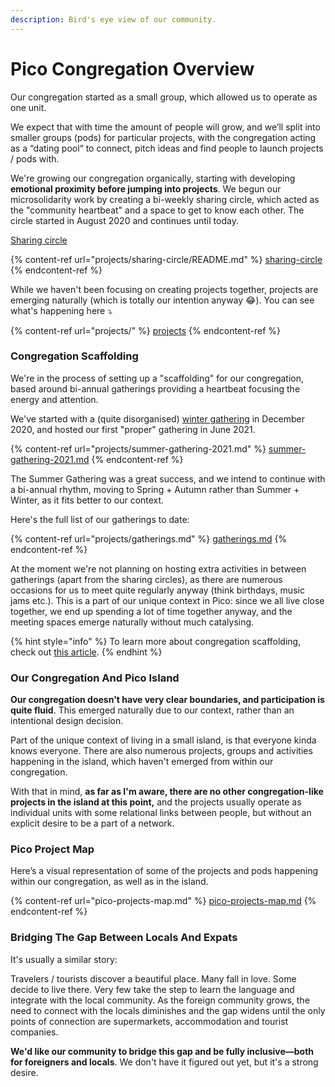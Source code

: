 ```yaml
---
description: Bird's eye view of our community.
---
```


# Pico Congregation Overview

Our congregation started as a small group, which allowed us to operate as one unit.

We expect that with time the amount of people will grow, and we’ll split into smaller groups (pods) for particular projects, with the congregation acting as a “dating pool“ to connect, pitch ideas and find people to launch projects / pods with.

We're growing our congregation organically, starting with developing **emotional proximity before jumping into projects**. We begun our microsolidarity work by creating a bi-weekly sharing circle, which acted as the "community heartbeat" and a space to get to know each other. The circle started in August 2020 and continues until today.

[Sharing circle](/projects/sharing-circle/README.md)

{% content-ref url="projects/sharing-circle/README.md" %}
[sharing-circle](projects/sharing-circle/README.md)
{% endcontent-ref %}

While we haven't been focusing on creating projects together, projects are emerging naturally (which is totally our intention anyway 😂). You can see what's happening here ⤵️

{% content-ref url="projects/" %}
[projects](projects/)
{% endcontent-ref %}

### Congregation Scaffolding

We're in the process of setting up a "scaffolding" for our congregation, based around bi-annual gatherings providing a heartbeat focusing the energy and attention.

We've started with a (quite disorganised) [winter gathering](projects/winter-gathering-2020.md) in December 2020, and hosted our first "proper" gathering in June 2021.

{% content-ref url="projects/summer-gathering-2021.md" %}
[summer-gathering-2021.md](projects/summer-gathering-2021.md)
{% endcontent-ref %}

The Summer Gathering was a great success, and we intend to continue with a bi-annual rhythm, moving to Spring + Autumn rather than Summer + Winter, as it fits better to our context.

Here's the full list of our gatherings to date:

{% content-ref url="projects/gatherings.md" %}
[gatherings.md](projects/gatherings.md)
{% endcontent-ref %}

At the moment we're not planning on hosting extra activities in between gatherings (apart from the sharing circles), as there are numerous occasions for us to meet quite regularly anyway (think birthdays, music jams etc.). This is a part of our unique context in Pico: since we all live close together, we end up spending a lot of time together anyway, and the meeting spaces emerge naturally without much catalysing.

{% hint style="info" %}
To learn more about congregation scaffolding, check out [this article](https://www.microsolidarity.cc/articles/3-congregation-scaffolding).
{% endhint %}

### Our Congregation And Pico Island

**Our congregation doesn't have very clear boundaries, and participation is quite fluid**. This emerged naturally due to our context, rather than an intentional design decision.&#x20;

Part of the unique context of living in a small island, is that everyone kinda knows everyone. There are also numerous projects, groups and activities happening in the island, which haven't emerged from within our congregation.

With that in mind, **as far as I'm aware, there are no other congregation-like projects in the island at this point,** and the projects usually operate as individual units with some relational links between people, but without an explicit desire to be a part of a network.

### Pico Project Map

Here’s a visual representation of some of the projects and pods happening within our congregation, as well as in the island.

{% content-ref url="pico-projects-map.md" %}
[pico-projects-map.md](pico-projects-map.md)
{% endcontent-ref %}

### Bridging The Gap Between Locals And Expats

It's usually a similar story:

Travelers / tourists discover a beautiful place. Many fall in love. Some decide to live there. Very few take the step to learn the language and integrate with the local community. As the foreign community grows, the need to connect with the locals diminishes and the gap widens until the only points of connection are supermarkets, accommodation and tourist companies.

**We'd like our community to bridge this gap and be fully inclusive—both for foreigners and locals**. We don't have it figured out yet, but it's a strong desire.&#x20;
